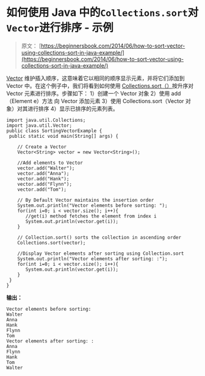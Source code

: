 # 如何使用 Java 中的`Collections.sort`对`Vector`进行排序 - 示例

> 原文： [https://beginnersbook.com/2014/06/how-to-sort-vector-using-collections-sort-in-java-example/](https://beginnersbook.com/2014/06/how-to-sort-vector-using-collections-sort-in-java-example/)

[Vector](https://beginnersbook.com/2013/12/vector-in-java/ "Vector in Java") 维护插入顺序，这意味着它以相同的顺序显示元素，并将它们添加到 Vector 中。在这个例子中，我们将看到如何使用 [Collections.sort（）](https://docs.oracle.com/javase/7/docs/api/java/util/Collections.html#sort(java.util.List) "Collections.sort")按升序对 Vector 元素进行排序。步骤如下：
1）创建一个 Vector 对象
2）使用 add（Element e）方法
向 Vector 添加元素 3）使用 Collections.sort（Vector 对象）对其进行排序
4）显示已排序的元素列表。

```
import java.util.Collections;
import java.util.Vector;
public class SortingVectorExample {
 public static void main(String[] args) {

    // Create a Vector
    Vector<String> vector = new Vector<String>();

    //Add elements to Vector
    vector.add("Walter");
    vector.add("Anna");
    vector.add("Hank");
    vector.add("Flynn");
    vector.add("Tom");

    // By Default Vector maintains the insertion order
    System.out.println("Vector elements before sorting: ");
    for(int i=0; i < vector.size(); i++){
       //get(i) method fetches the element from index i
       System.out.println(vector.get(i));
    }

    // Collection.sort() sorts the collection in ascending order
    Collections.sort(vector);

    //Display Vector elements after sorting using Collection.sort
    System.out.println("Vector elements after sorting: :");
    for(int i=0; i < vector.size(); i++){
       System.out.println(vector.get(i));
    }
 } 
}
```

**输出：**

```
Vector elements before sorting: 
Walter
Anna
Hank
Flynn
Tom
Vector elements after sorting: :
Anna
Flynn
Hank
Tom
Walter
```